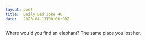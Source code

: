 ```yaml
---
layout: post
title:  Daily Dad Joke 4U
date:   2023-04-13T00:00:00Z
---
```

Where would you find an elephant? The same place you lost her.
